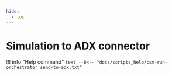 ```yaml
---
hide:
  - toc
---
```

# Simulation to ADX connector

!!! info "Help command"
    ```text
    --8<-- "docs/scripts_help/csm-run-orchestrator_send-to-adx.txt"
    ```